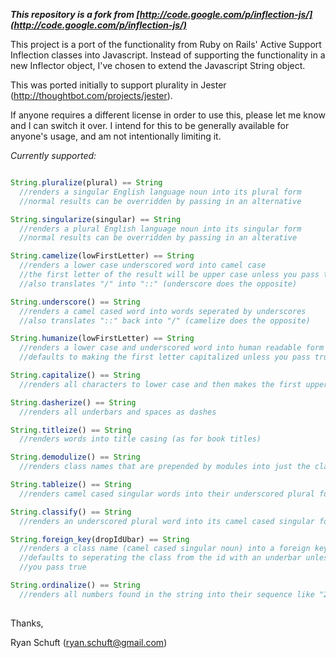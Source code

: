 **_This repository is a fork from [http://code.google.com/p/inflection-js/](http://code.google.com/p/inflection-js/)_**


This project is a port of the functionality from Ruby on Rails' Active Support Inflection classes into Javascript. 
Instead of supporting the functionality in a new Inflector object, I've chosen to extend the Javascript String object. 

This was ported initially to support plurality in Jester (http://thoughtbot.com/projects/jester). 

If anyone requires a different license in order to use this, please let me know and I can switch it over.
I intend for this to be generally available for anyone's usage, and am not intentionally limiting it.

_Currently supported:_

```javascript

String.pluralize(plural) == String
  //renders a singular English language noun into its plural form
  //normal results can be overridden by passing in an alternative

String.singularize(singular) == String
  //renders a plural English language noun into its singular form
  //normal results can be overridden by passing in an alterative

String.camelize(lowFirstLetter) == String
  //renders a lower case underscored word into camel case
  //the first letter of the result will be upper case unless you pass true
  //also translates "/" into "::" (underscore does the opposite)

String.underscore() == String
  //renders a camel cased word into words seperated by underscores
  //also translates "::" back into "/" (camelize does the opposite)

String.humanize(lowFirstLetter) == String
  //renders a lower case and underscored word into human readable form
  //defaults to making the first letter capitalized unless you pass true

String.capitalize() == String
  //renders all characters to lower case and then makes the first upper

String.dasherize() == String
  //renders all underbars and spaces as dashes

String.titleize() == String
  //renders words into title casing (as for book titles)

String.demodulize() == String
  //renders class names that are prepended by modules into just the class

String.tableize() == String
  //renders camel cased singular words into their underscored plural form

String.classify() == String
  //renders an underscored plural word into its camel cased singular form

String.foreign_key(dropIdUbar) == String
  //renders a class name (camel cased singular noun) into a foreign key
  //defaults to seperating the class from the id with an underbar unless
  //you pass true

String.ordinalize() == String
  //renders all numbers found in the string into their sequence like "22nd"
      
```
  
Thanks,

Ryan Schuft (ryan.schuft@gmail.com)
